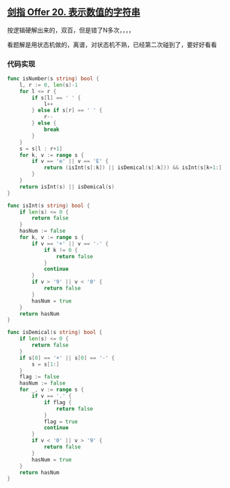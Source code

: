 ## [剑指 Offer 20. 表示数值的字符串](https://leetcode-cn.com/problems/biao-shi-shu-zhi-de-zi-fu-chuan-lcof/)

按逻辑硬解出来的，双百，但是错了N多次，，，，

看题解是用状态机做的，离谱，对状态机不熟，已经第二次碰到了，要好好看看



### 代码实现

```go
func isNumber(s string) bool {
	l, r := 0, len(s)-1
	for l <= r {
		if s[l] == ' ' {
			l++
		} else if s[r] == ' ' {
			r--
		} else {
			break
		}
	}
	s = s[l : r+1]
	for k, v := range s {
		if v == 'e' || v == 'E' {
			return (isInt(s[:k]) || isDemical(s[:k])) && isInt(s[k+1:])
		}
	}
	return isInt(s) || isDemical(s)
}

func isInt(s string) bool {
	if len(s) <= 0 {
		return false
	}
	hasNum := false
	for k, v := range s {
		if v == '+' || v == '-' {
			if k != 0 {
				return false
			}
			continue
		}
		if v > '9' || v < '0' {
			return false
		}
		hasNum = true
	}
	return hasNum
}

func isDemical(s string) bool {
	if len(s) <= 0 {
		return false
	}
	if s[0] == '+' || s[0] == '-' {
		s = s[1:]
	}
	flag := false
	hasNum := false
	for _, v := range s {
		if v == '.' {
			if flag {
				return false
			}
			flag = true
			continue
		}
		if v < '0' || v > '9' {
			return false
		}
		hasNum = true
	}
	return hasNum
}
```



